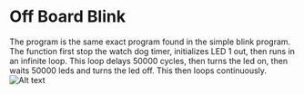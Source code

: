 # Off Board Blink
The program is the same exact program found in the simple blink program. The function first stop the watch dog timer, initializes LED 1 out, then runs in an infinite loop. This loop delays 50000 cycles, then turns the led on, then waits 50000 leds and turns the led off. This then loops continuously.
![Alt text](https://github.com/RU09342/lab-2-blinking-leds-dionm9/blob/master/Off_Board%20Blink/20171011_113932_HDR.jpg)

